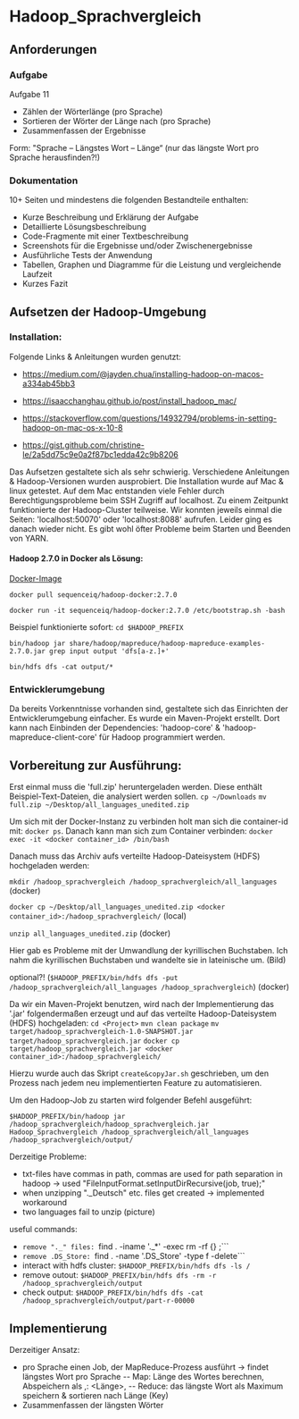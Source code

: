 # Hadoop_Sprachvergleich

## Anforderungen 

### Aufgabe

Aufgabe 11

- Zählen der Wörterlänge (pro Sprache)
- Sortieren der Wörter der Länge nach (pro Sprache)
- Zusammenfassen der Ergebnisse

Form: "Sprache – Längstes Wort – Länge“
(nur das längste Wort pro Sprache herausfinden?!)

### Dokumentation

10+ Seiten und mindestens die folgenden Bestandteile enthalten:
- Kurze Beschreibung und Erklärung der Aufgabe
- Detaillierte Lösungsbeschreibung
- Code-Fragmente mit einer Textbeschreibung
- Screenshots für die Ergebnisse und/oder Zwischenergebnisse
- Ausführliche Tests der Anwendung
- Tabellen, Graphen und Diagramme für die Leistung und vergleichende Laufzeit
- Kurzes Fazit



## Aufsetzen der Hadoop-Umgebung

### Installation:

Folgende Links & Anleitungen wurden genutzt:
- https://medium.com/@jayden.chua/installing-hadoop-on-macos-a334ab45bb3
- https://isaacchanghau.github.io/post/install_hadoop_mac/

- https://stackoverflow.com/questions/14932794/problems-in-setting-hadoop-on-mac-os-x-10-8
- https://gist.github.com/christine-le/2a5dd75c9e0a2f87bc1edda42c9b8206

Das Aufsetzen gestaltete sich als sehr schwierig. Verschiedene Anleitungen & Hadoop-Versionen wurden ausprobiert. Die Installation wurde auf Mac & linux getestet.
Auf dem Mac entstanden viele Fehler durch Berechtigungsprobleme beim SSH Zugriff auf localhost.
Zu einem Zeitpunkt funktionierte der Hadoop-Cluster teilweise. Wir konnten jeweils einmal die Seiten: 'localhost:50070' oder 'localhost:8088' aufrufen. Leider ging es danach wieder nicht. Es gibt wohl öfter Probleme beim Starten und Beenden von YARN.

#### Hadoop 2.7.0 in Docker als Lösung:
[Docker-Image](https://hub.docker.com/r/sequenceiq/hadoop-docker/)

```docker pull sequenceiq/hadoop-docker:2.7.0```

```docker run -it sequenceiq/hadoop-docker:2.7.0 /etc/bootstrap.sh -bash```

Beispiel funktionierte sofort:
```cd $HADOOP_PREFIX```

```bin/hadoop jar share/hadoop/mapreduce/hadoop-mapreduce-examples-2.7.0.jar grep input output 'dfs[a-z.]+'```

```bin/hdfs dfs -cat output/*```

### Entwicklerumgebung

Da bereits Vorkenntnisse vorhanden sind, gestaltete sich das Einrichten der Entwicklerumgebung einfacher. Es wurde ein Maven-Projekt erstellt. Dort kann nach Einbinden der Dependencies: 'hadoop-core' & 'hadoop-mapreduce-client-core' für Hadoop programmiert werden.




## Vorbereitung zur Ausführung:

Erst einmal muss die 'full.zip' heruntergeladen werden. Diese enthält Beispiel-Text-Dateien, die analysiert werden sollen.
```cp ~/Downloads```
```mv full.zip ~/Desktop/all_languages_unedited.zip```

Um sich mit der Docker-Instanz zu verbinden holt man sich die container-id mit:
```docker ps```.
Danach kann man sich zum Container verbinden: 
```docker exec -it <docker container_id> /bin/bash```


Danach muss das Archiv aufs verteilte Hadoop-Dateisystem (HDFS) hochgeladen werden:

```mkdir /hadoop_sprachvergleich /hadoop_sprachvergleich/all_languages```											(docker)

```docker cp ~/Desktop/all_languages_unedited.zip <docker container_id>:/hadoop_sprachvergleich/``` (local)

```unzip all_languages_unedited.zip```						(docker)

Hier gab es Probleme mit der Umwandlung der kyrillischen Buchstaben. Ich nahm die kyrillischen Buchstaben und wandelte sie in lateinische um. (Bild)

optional?!
(```$HADOOP_PREFIX/bin/hdfs dfs -put /hadoop_sprachvergleich/all_languages /hadoop_sprachvergleich```)		(docker)


Da wir ein Maven-Projekt benutzen, wird nach der Implementierung das '.jar' folgendermaßen erzeugt und auf das verteilte Hadoop-Dateisystem (HDFS) hochgeladen:
```cd <Project>```
```mvn clean package```
```mv target/hadoop_sprachvergleich-1.0-SNAPSHOT.jar target/hadoop_sprachvergleich.jar```
```docker cp target/hadoop_sprachvergleich.jar <docker container_id>:/hadoop_sprachvergleich/```

Hierzu wurde auch das Skript ```create&copyJar.sh``` geschrieben, um den Prozess nach jedem neu implementierten Feature zu automatisieren.

Um den Hadoop-Job zu starten wird folgender Befehl ausgeführt:

```$HADOOP_PREFIX/bin/hadoop jar /hadoop_sprachvergleich/hadoop_sprachvergleich.jar Hadoop_Sprachvergleich /hadoop_sprachvergleich/all_languages /hadoop_sprachvergleich/output/```

	


Derzeitige Probleme:
- txt-files have commas in path, commas are used for path separation in hadoop -> used "FileInputFormat.setInputDirRecursive(job, true);"
- when unzipping "._Deutsch" etc. files get created -> implemented workaround
- two languages fail to unzip (picture)



useful commands:
- ```remove "._" files: ```find . -iname '._*' -exec rm -rf {} \;```
- ```remove .DS_Store: ```find . -name '.DS_Store' -type f -delete```
- interact with hdfs cluster: ```$HADOOP_PREFIX/bin/hdfs dfs -ls /```
- remove outout: ```$HADOOP_PREFIX/bin/hdfs dfs -rm -r /hadoop_sprachvergleich/output```
- check output: ```$HADOOP_PREFIX/bin/hdfs dfs -cat /hadoop_sprachvergleich/output/part-r-00000```

## Implementierung
Derzeitiger Ansatz:
- pro Sprache einen Job, der MapReduce-Prozess ausführt -> findet längstes Wort pro Sprache
-- Map: Länge des Wortes berechnen, Abspeichern als <Key>,<Value>: <Länge>,<Wort>
-- Reduce: das längste Wort als Maximum speichern & sortieren nach Länge (Key)
- Zusammenfassen der längsten Wörter

